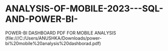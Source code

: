 # ANALYSIS-OF-MOBILE-2023---SQL-AND-POWER-BI-
POWER-BI DASHBOARD PDF FOR MOBILE ANALYSIS (file:///C:/Users/ANUSHKA/Downloads/power-bi%20mobile%20analysis%20dashborad.pdf)
